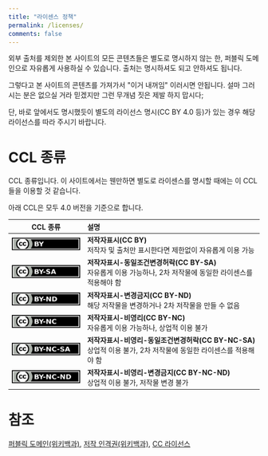 ```yaml
---
title: "라이센스 정책"
permalink: /licenses/
comments: false
---
```

외부 출처를 제외한 본 사이트의 모든 콘텐츠들은 별도로 명시하지 않는 한, 퍼블릭 도메인으로 자유롭게 사용하실 수 있습니다. 출처는 명시하셔도 되고 안하셔도 됩니다.

그렇다고 본 사이트의 콘텐츠를 가져가서 "이거 내꺼임" 이러시면 안됩니다. 설마 그러시는 분은 없으실 거라 믿겠지만 그런 무개념 짓은 제발 하지 맙시다;

단, 바로 앞에서도 명시했듯이 별도의 라이선스 명시(CC BY 4.0 등)가 있는 경우 해당 라이선스를 따라 주시기 바랍니다.

# CCL 종류
CCL 종류입니다. 이 사이트에서는 웬만하면 별도로 라이센스를 명시할 때에는 이 CCL들을 이용할 것 같습니다.

아래 CCL은 모두 4.0 버전을 기준으로 합니다.

| CCL 종류 | 설명 |
| :---: | :--- |
| <img src="/assets/images/by.svg" alt="CC BY 4.0" title="CC BY 4.0"> | **저작자표시(CC BY)**<br>저작자 및 출처만 표시한다면 제한없이 자유롭게 이용 가능 |
| <img src="/assets/images/by-sa.svg" alt="CC BY-SA 4.0" title="CC BY-SA 4.0"> | **저작자표시-동일조건변경허락(CC BY-SA)**<br>자유롭게 이용 가능하나, 2차 저작물에 동일한 라이센스를 적용해야 함 |
| <img src="/assets/images/by-nd.svg" alt="CC BY-ND 4.0" title="CC BY-ND 4.0"> | **저작자표시-변경금지(CC BY-ND)**<br>해당 저작물을 변경하거나 2차 저작물을 만들 수 없음 |
| <img src="/assets/images/by-nc.svg" alt="CC BY-NC 4.0" title="CC BY-NC 4.0"> | **저작자표시-비영리(CC BY-NC)**<br>자유롭게 이용 가능하나, 상업적 이용 불가 |
| <img src="/assets/images/by-nc-sa.svg" alt="CC BY-NC-SA 4.0" title="CC BY-NC-SA 4.0"> | **저작자표시-비영리-동일조건변경허락(CC BY-NC-SA)**<br>상업적 이용 불가, 2차 저작물에 동일한 라이센스를 적용해야 함 |
| <img src="/assets/images/by-nc-nd.svg" alt="CC BY-NC-ND 4.0" title="CC BY-NC-ND 4.0"> | **저작자표시-비영리-변경금지(CC BY-NC-ND)**<br>상업적 이용 불가, 저작물 변경 불가 |

# 참조
[퍼블릭 도메인(위키백과)](https://ko.wikipedia.org/wiki/%ED%8D%BC%EB%B8%94%EB%A6%AD_%EB%8F%84%EB%A9%94%EC%9D%B8), [저작 인격권(위키백과)](https://ko.wikipedia.org/wiki/%EC%A0%80%EC%9E%91_%EC%9D%B8%EA%B2%A9%EA%B6%8C), [CC 라이선스](https://ccl.cckorea.org/about/)